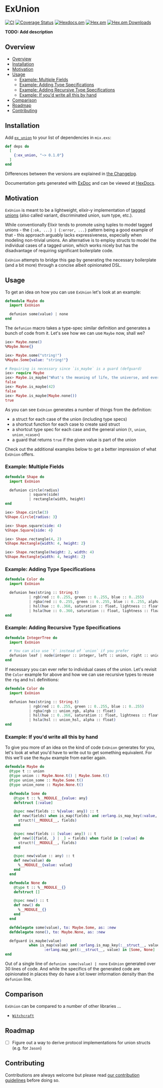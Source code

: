 # ExUnion
[![CI](https://github.com/sascha-wolf/ex_union/workflows/CI/badge.svg)](https://github.com/sascha-wolf/ex_union/actions?query=workflow%3ACI+branch%3Amain)
[![Coverage Status](https://coveralls.io/repos/github/sascha-wolf/ex_union/badge.svg?branch=main)](https://coveralls.io/github/sascha-wolf/ex_union?branch=main)
[![Hexdocs.pm](https://img.shields.io/badge/hexdocs-online-blue)](https://hexdocs.pm/ex_union)
[![Hex.pm](https://img.shields.io/hexpm/v/ex_union.svg)](https://hex.pm/packages/ex_union)
[![Hex.pm Downloads](https://img.shields.io/hexpm/dt/ex_union)](https://hex.pm/packages/ex_union)

**TODO: Add description**

## Overview

- [Overview](#overview)
- [Installation](#installation)
- [Motivation](#motivation)
- [Usage](#usage)
  - [Example: Multiple Fields](#example-multiple-fields)
  - [Example: Adding Type Specifications](#example-adding-type-specifications)
  - [Example: Adding Recursive Type Specifications](#example-adding-recursive-type-specifications)
  - [Example: If you'd write all this by hand](#example-if-youd-write-all-this-by-hand)
- [Comparison](#comparison)
- [Roadmap](#roadmap)
- [Contributing](#contributing)

## Installation

Add [`ex_union`][hex] to your list of dependencies in `mix.exs`:

```elixir
def deps do
  [
    {:ex_union, "~> 0.1.0"}
  ]
end
```

Differences between the versions are explained in [the Changelog](./CHANGELOG.md).

Documentation gets generated with [ExDoc](https://github.com/elixir-lang/ex_doc) and can be viewed at [HexDocs][hexdocs].

## Motivation

`ExUnion` is meant to be a lightweight, elixir-y implementation of [tagged unions](https://en.wikipedia.org/wiki/Tagged_union) (also called variant, discriminated union, sum type, etc.).

While conventionally Elixir tends to promote using tuples to model tagged unions - the `{:ok, ...} | {:error, ...}` pattern being a good example of that - this approach arguably lacks expressiveness, especially when modeling non-trivial unions.
An alternative is to employ structs to model the individual cases of a tagged union, which works nicely but has the disadvantage of requiring significant boilerplate code.

`ExUnion` attempts to bridge this gap by generating the necessary boilerplate (and a bit more) through a concise albeit opinionated DSL.

## Usage

To get an idea on how you can use `ExUnion` let's look at an example:

```elixir
defmodule Maybe do
  import ExUnion

  defunion some(value) | none
end
```

The `defunion` macro takes a type-spec similar definition and generates a bunch of code from it.
Let's see how we can use `Maybe` now, shall we?

```elixir
iex> Maybe.none()
%Maybe.None{}

iex> Maybe.some("string!")
%Maybe.Some{value: "string!"}

# Requiring is necessary since `is_maybe` is a guard (defguard)
iex> require Maybe
iex> Maybe.is_maybe("What's the meaning of life, the universe, and everything?")
false
iex> Maybe.is_maybe(42)
false
iex> Maybe.is_maybe(Maybe.none())
true
```

As you can see `ExUnion` generates a number of things from the definition:

- a struct for each case of the union (including type specs)
- a shortcut function for each case to create said struct
- a shortcut type spec for each case and the general union (`t`, `union`, `union_<case>`)
- a guard that returns `true` if the given value is part of the union

Check out the additional examples below to get a better impression of what `ExUnion` offers.

### Example: Multiple Fields

```elixir
defmodule Shape do
  import ExUnion

  defunion circle(radius)
           | square(side)
           | rectangle(width, height)
end

iex> Shape.circle(3)
%Shape.Circle{radius: 3}

iex> Shape.square(side: 4)
%Shape.Square{side: 4}

iex> Shape.rectangle(4, 2)
%Shape.Rectangle{width: 4, height: 2}

iex> Shape.rectangle(height: 2, width: 4)
%Shape.Rectangle{width: 4, height: 2}
```

### Example: Adding Type Specifications

```elixir
defmodule Color do
  import ExUnion

  defunion hex(string :: String.t)
           | rgb(red :: 0..255, green :: 0..255, blue :: 0..255)
           | rgba(red :: 0..255, green :: 0..255, blue :: 0..255, alpha :: float)
           | hsl(hue :: 0..360, saturation :: float, lightness :: float)
           | hsla(hue :: 0..360, saturation :: float, lightness :: float, alpha :: float)
end
```

### Example: Adding Recursive Type Specifications

```elixir
defmodule IntegerTree do
  import ExUnion

  # You can also use `t` instead of `union` if you prefer
  defunion leaf | node(integer :: integer, left :: union, right :: union)
end
```

If necessary you can ever refer to individual cases of the union.
Let's revisit the `Color` example for above and how we can use recursive types to reuse the `rbg` and `hsl` definitions:

```elixir
defmodule Color do
  import ExUnion

  defunion hex(string :: String.t)
           | rgb(red :: 0..255, green :: 0..255, blue :: 0..255)
           | rgba(rgb :: union_rgb, alpha :: float)
           | hsl(hue :: 0..360, saturation :: float, lightness :: float)
           | hsla(hsl :: union_hsl, alpha :: float)
end
```

### Example: If you'd write all this by hand

To give you more of an idea on the kind of code `ExUnion` generates for you, let's look at what you'd have to write out to get something equivalent.
For this we'll use the `Maybe` example from earlier again.

```elixir
defmodule Maybe do
  @type t :: union
  @type union :: Maybe.None.t() | Maybe.Some.t()
  @type union_some :: Maybe.Some.t()
  @type union_none :: Maybe.None.t()

  defmodule Some do
    @type t :: %__MODULE__{value: any}
    defstruct [:value]

    @spec new(fields :: %{value: any}) :: t
    def new(fields) when is_map(fields) and :erlang.is_map_key(:value, fields) do
      struct!(__MODULE__, fields)
    end

    @spec new(fields :: [value: any]) :: t
    def new([{field, _} | _] = fields) when field in [:value] do
      struct!(__MODULE__, fields)
    end

    @spec new(value :: any) :: t
    def new(value) do
      %__MODULE__{value: value}
    end
  end

  defmodule None do
    @type t :: %__MODULE__{}
    defstruct []

    @spec new() :: t
    def new() do
      %__MODULE__{}
    end
  end

  defdelegate some(value), to: Maybe.Some, as: :new
  defdelegate none(), to: Maybe.None, as: :new

  defguard is_maybe(value)
           when is_map(value) and :erlang.is_map_key(:__struct__, value) and
                  :erlang.map_get(:__struct__, value) in [Some, None]
end
```

Out of a single line of `defunion some(value) | none` `ExUnion` generated over 30 lines of code.
And while the specifics of the generated code are opinionated in places they do have a lot lower information density than the `defunion` line.

## Comparison

`ExUnion` can be compared to a number of other libraries ...

- [`Witchcraft`](https://github.com/witchcrafters/witchcraft)

## Roadmap

- [ ] Figure out a way to derive protocol implementations for union structs (e.g. for `Jason`)

## Contributing

Contributions are always welcome but please read [our contribution guidelines](./CONTRIBUTING.md) before doing so.

[hex]: https://hex.pm/packages/ex_union
[hexdocs]: https://hexdocs.pm/ex_union
